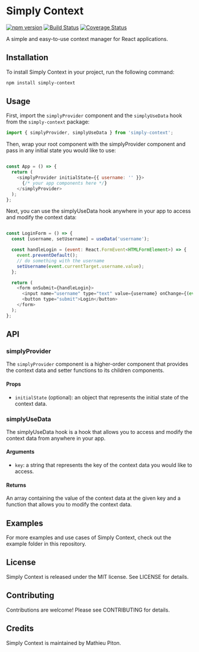 # Simply Context

[![npm version](https://badge.fury.io/js/simply-context.svg)](https://badge.fury.io/js/simply-context)
[![Build Status](https://travis-ci.org/justin-cotarla/simply-context.svg?branch=master)](https://travis-ci.org/justin-cotarla/simply-context)
[![Coverage Status](https://coveralls.io/repos/github/justin-cotarla/simply-context/badge.svg?branch=master)](https://coveralls.io/github/justin-cotarla/simply-context?branch=master)

A simple and easy-to-use context manager for React applications.

## Installation

To install Simply Context in your project, run the following command:

```bash
npm install simply-context
```

## Usage

First, import the `simplyProvider` component and the `simplyUseData` hook from the `simply-context` package:

```javascript
import { simplyProvider, simplyUseData } from 'simply-context';
```

Then, wrap your root component with the simplyProvider component and pass in any initial state you would like to use:

```javascript

const App = () => {
  return (
    <simplyProvider initialState={{ username: '' }}>
      {/* your app components here */}
    </simplyProvider>
  );
};
```

Next, you can use the simplyUseData hook anywhere in your app to access and modify the context data:

```javascript

const LoginForm = () => {
  const [username, setUsername] = useData('username');

  const handleLogin = (event: React.FormEvent<HTMLFormElement>) => {
    event.preventDefault();
    // do something with the username
    setUsername(event.currentTarget.username.value);
  };

  return (
    <form onSubmit={handleLogin}>
      <input name="username" type="text" value={username} onChange={(event) => setUsername(event.target.value)} />
      <button type="submit">Login</button>
    </form>
  );
};
```

## API

### simplyProvider

The `simplyProvider` component is a higher-order component that provides the context data and setter functions to its children components.

#### Props

- `initialState` (optional): an object that represents the initial state of the context data.

### simplyUseData

The simplyUseData hook is a hook that allows you to access and modify the context data from anywhere in your app.

#### Arguments

- `key`: a string that represents the key of the context data you would like to access.

#### Returns

An array containing the value of the context data at the given key and a function that allows you to modify the context data.

## Examples

For more examples and use cases of Simply Context, check out the example folder in this repository.

## License

Simply Context is released under the MIT license. See LICENSE for details.

## Contributing

Contributions are welcome! Please see CONTRIBUTING for details.

## Credits

Simply Context is maintained by Mathieu Piton.